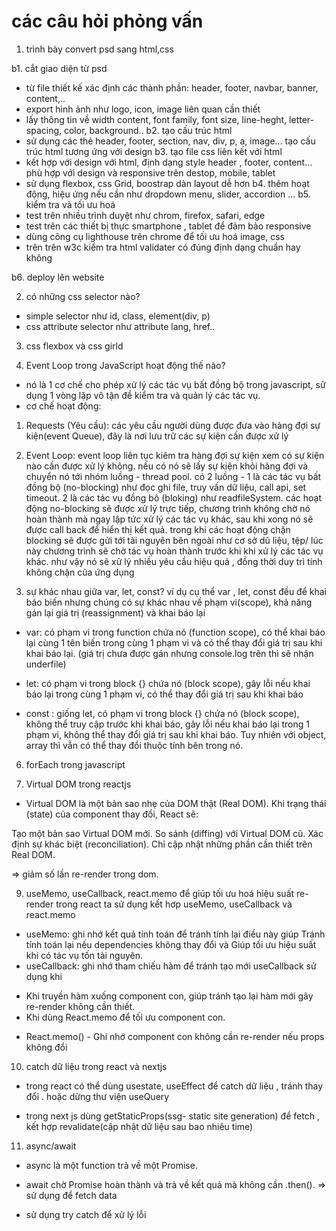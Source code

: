 # các câu hỏi phỏng vấn

 1. trình bày convert psd sang html,css


b1. cắt giao diện từ psd
- từ file thiết kế xác định các thành phần: header, footer, navbar, banner, content,..
- export hình ảnh như logo, icon, image liên quan cần thiết
- lấy thông tin về width content, font family, font size, line-heght, letter-spacing, color, background..
b2. tạo cấu trúc html
- sử dụng các thẻ header, footer, section, nav, div, p, a, image... tạo cấu trúc html tương ứng với design
b3. tạo file css liên kết với html 
- kết hợp với design với html,  định dạng style header , footer, content... phù hợp với design và responsive trên destop, mobile, tablet
- sử dụng flexbox, css Grid,  boostrap dàn layout dễ hơn
b4. thêm hoạt động, hiệu ứng nếu cần như dropdown menu, slider, accordion ...
b5. kiểm tra và tối ưu hoá
- test trên nhiều trình duyệt như chrom, firefox, safari, edge
- test trên các thiết bị thực smartphone  , tablet để đảm bảo responsive
- dùng công cụ lighthouse trên chrome để tối ưu hoá image, css
- trên trên w3c kiểm tra html validater có đúng định dạng chuẩn hay không

b6. deploy lên website

2. có những css selector nào?

- simple selector như id, class, element(div, p)
- css attribute selector như attribute lang, href..

3. css flexbox và css girld

4. Event Loop trong JavaScript hoạt động thế nào?
- nó là 1 cơ chế cho phép xử lý các tác vụ bất đồng bộ trong javascript, sử dụng 1 vòng lặp vô tận để kiểm tra và quản lý các tác vụ.
- cơ chế hoạt động:
1. Requests (Yêu cầu): các yêu cầu người dùng được đưa vào hàng đợi sự kiện(event Queue), đây là nơi lưu trữ các sự kiện cần được xử lý
2. Event Loop: event loop liên tục kiêm tra hàng đợi sự kiện xem có sự kiện nào cần được xử lý không. nếu có nó sẽ lấy sự kiện khỏi hàng đợi và chuyển nó tới nhóm luồng - thread pool.
có 2 luồng - 1 là các tác vụ bất đồng bộ (no-blocking) như đọc ghi file, truy vấn dữ liệu, call api, set timeout. 2 là các tác vụ đồng bô (bloking) như readfileSystem. 
các hoạt động no-blocking sẽ được xử lý trực tiếp, chương trình không chờ nó hoàn thành mà ngay lập tức xử lý các tác vụ khác, sau khi xong nó sẽ được call back để hiển thị kết quả. 
trong khi các hoạt động chặn blocking sẽ được gửi tới tài nguyên bên ngoài như cơ sở dũ liệu, tệp/ lúc này chương trình sẽ chờ tác vụ hoàn thành trước khi khi xử lý các tác vụ khác.
như vậy nó sẽ xử lý nhiều yêu cầu hiệu quả , đồng thời duy trì tính không chặn của ứng dụng

5. sự khác nhau giữa var, let, const? ví dụ cụ thể
var , let, const đều để khai báo biến nhưng chúng có sự khác nhau về phạm vi(scope), khả năng gán lại giá trị (reassignment) và khai báo lại

- var: có phạm vi trong function chứa nó (function scope), có thể khai báo lại cùng 1 tên biến trong cùng 1 phạm vi và có thể thay đổi giá trị sau khi khai báo lại.
(giá trị chưa được gán nhưng console.log trên thì sẽ nhận underfile)

- let: có phạm vi trong block {} chứa nó (block scope), gây lỗi nếu khai báo lại trong cùng 1 phạm vi, có thể thay đổi giá trị sau khi khai báo 

- const : giống let, có phạm vi trong block {} chứa nó (block scope), không thể truy cập trước khi khai báo, gây lỗi nếu khai báo lại trong 1 phạm vi, không thể thay đổi giá trị sau khi khai báo.
Tuy nhiên với object, array thì vẫn có thể thay đổi thuộc tính bên trong nó.


6. forEach trong javascript

7. Virtual DOM trong reactjs
- Virtual DOM là một bản sao nhẹ của DOM thật (Real DOM). Khi trạng thái (state) của component thay đổi, React sẽ:

Tạo một bản sao Virtual DOM mới.
So sánh (diffing) với Virtual DOM cũ.
Xác định sự khác biệt (reconciliation).
Chỉ cập nhật những phần cần thiết trên Real DOM.

=> giảm số lần re-render trong dom.

9. useMemo, useCallback, react.memo
để giúp tối ưu hoá hiệu suất re-render trong react ta sử dụng kết hơp useMemo, useCallback và react.memo 

- useMemo: ghi nhớ kết quả tính toán để tránh tính lại điều này giúp Tránh tính toán lại nếu dependencies không thay đổi  và Giúp tối ưu hiệu suất khi có tác vụ tốn tài nguyên.
 - useCallback: ghi nhớ tham chiếu hàm để tránh tạo mới 
 useCallback sử dụng khi
 + Khi truyền hàm xuống component con, giúp tránh tạo lại hàm mới gây re-render không cần thiết.
 + Khi dùng React.memo để tối ưu component con.
- React.memo() - Ghi nhớ component con không cần re-render nếu props không đổi

10. catch dữ liệu trong react và nextjs

- trong react có thể dùng usestate, useEffect để catch dữ liệu , tránh thay đổi . hoặc dừng thư viện useQuery 

- trong next js dùng getStaticProps(ssg- static site generation) để fetch , kết hợp revalidate(cập nhật dữ liệu sau bao nhiêu time)

11. async/await
 
- async là một function trả về một Promise.
- await chờ Promise hoàn thành và trả về kết quả mà không cần .then().
=> sử dụng để fetch data

- sử dụng try catch để xử lý lỗi 
